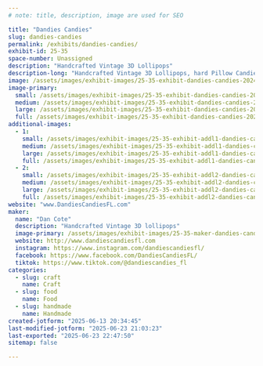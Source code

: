 ```yaml
---
# note: title, description, image are used for SEO

title: "Dandies Candies"
slug: dandies-candies
permalink: /exhibits/dandies-candies/
exhibit-id: 25-35
space-number: Unassigned
description: "Handcrafted Vintage 3D Lollipops"
description-long: "Handcrafted Vintage 3D Lollipops, hard Pillow Candies, Brittle Brattle, Crystal Candies and more. Lollipops are made with molds from the 1880's-1940's"
image: /assets/images/exhibit-images/25-35-exhibit-dandies-candies-20241018-132144-large.jpg
image-primary: 
  small: /assets/images/exhibit-images/25-35-exhibit-dandies-candies-20241018-132144-small.jpg
  medium: /assets/images/exhibit-images/25-35-exhibit-dandies-candies-20241018-132144-medium.jpg
  large: /assets/images/exhibit-images/25-35-exhibit-dandies-candies-20241018-132144-large.jpg
  full: /assets/images/exhibit-images/25-35-exhibit-dandies-candies-20241018-132144-full.jpg
additional-images: 
  - 1:
    small: /assets/images/exhibit-images/25-35-exhibit-addl1-dandies-candies-grinch-small.jpg
    medium: /assets/images/exhibit-images/25-35-exhibit-addl1-dandies-candies-grinch-medium.jpg
    large: /assets/images/exhibit-images/25-35-exhibit-addl1-dandies-candies-grinch-large.jpg
    full: /assets/images/exhibit-images/25-35-exhibit-addl1-dandies-candies-grinch-full.jpg
  - 2:
    small: /assets/images/exhibit-images/25-35-exhibit-addl2-dandies-candies-lollis-small.jpg
    medium: /assets/images/exhibit-images/25-35-exhibit-addl2-dandies-candies-lollis-medium.jpg
    large: /assets/images/exhibit-images/25-35-exhibit-addl2-dandies-candies-lollis-large.jpg
    full: /assets/images/exhibit-images/25-35-exhibit-addl2-dandies-candies-lollis-full.jpg
website: "www.DandiesCandiesFL.com"
maker: 
  name: "Dan Cote"
  description: "Handcrafted Vintage 3D lollipops"
  image-primary: /assets/images/exhibit-images/25-35-maker-dandies-candies-original-size-original-size-lollipop-shapes-medium.png
  website: http://www.dandiescandiesfl.com
  instagram: https://www.instagram.com/dandiescandiesfl/
  facebook: https://www.facebook.com/DandiesCandiesFL/
  tiktok: https://www.tiktok.com/@dandiescandies_fl
categories: 
  - slug: craft
    name: Craft
  - slug: food
    name: Food
  - slug: handmade
    name: Handmade
created-jotform: "2025-06-13 20:34:45"
last-modified-jotform: "2025-06-23 21:03:23"
last-exported: "2025-06-23 22:47:50"
sitemap: false

---
```

